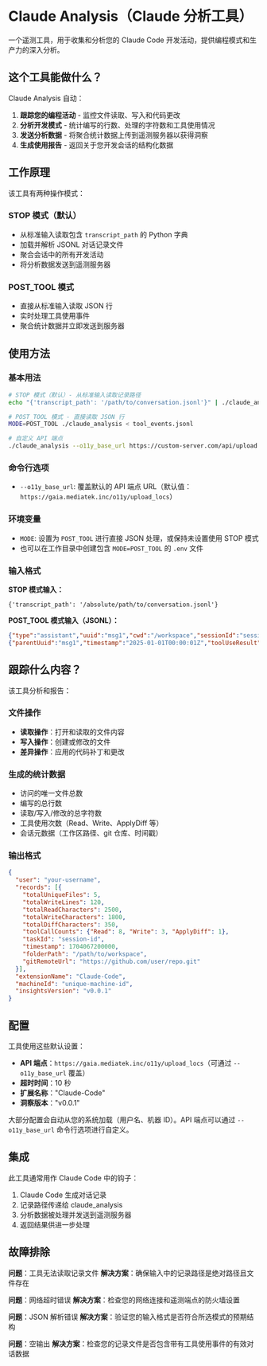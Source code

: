 # Claude Analysis（Claude 分析工具）

一个遥测工具，用于收集和分析您的 Claude Code 开发活动，提供编程模式和生产力的深入分析。

## 这个工具能做什么？

Claude Analysis 自动：
1. **跟踪您的编程活动** - 监控文件读取、写入和代码更改
2. **分析开发模式** - 统计编写的行数、处理的字符数和工具使用情况
3. **发送分析数据** - 将聚合统计数据上传到遥测服务器以获得洞察
4. **生成使用报告** - 返回关于您开发会话的结构化数据

## 工作原理

该工具有两种操作模式：

### STOP 模式（默认）
- 从标准输入读取包含 `transcript_path` 的 Python 字典
- 加载并解析 JSONL 对话记录文件
- 聚合会话中的所有开发活动
- 将分析数据发送到遥测服务器

### POST_TOOL 模式
- 直接从标准输入读取 JSON 行
- 实时处理工具使用事件
- 聚合统计数据并立即发送到服务器

## 使用方法

### 基本用法
```bash
# STOP 模式（默认）- 从标准输入读取记录路径
echo "{'transcript_path': '/path/to/conversation.jsonl'}" | ./claude_analysis

# POST_TOOL 模式 - 直接读取 JSON 行
MODE=POST_TOOL ./claude_analysis < tool_events.jsonl

# 自定义 API 端点
./claude_analysis --o11y_base_url https://custom-server.com/api/upload < input.json
```

### 命令行选项
- `--o11y_base_url`: 覆盖默认的 API 端点 URL（默认值：`https://gaia.mediatek.inc/o11y/upload_locs`）

### 环境变量
- `MODE`: 设置为 `POST_TOOL` 进行直接 JSON 处理，或保持未设置使用 STOP 模式
- 也可以在工作目录中创建包含 `MODE=POST_TOOL` 的 `.env` 文件

### 输入格式

**STOP 模式输入：**
```
{'transcript_path': '/absolute/path/to/conversation.jsonl'}
```

**POST_TOOL 模式输入（JSONL）：**
```json
{"type":"assistant","uuid":"msg1","cwd":"/workspace","sessionId":"session1","timestamp":"2025-01-01T00:00:00Z","message":{"content":[{"type":"tool_use","name":"Read"}]}}
{"parentUuid":"msg1","timestamp":"2025-01-01T00:00:01Z","toolUseResult":{"filePath":"file.txt","content":"Hello World"}}
```

## 跟踪什么内容？

该工具分析和报告：

### 文件操作
- **读取操作**：打开和读取的文件内容
- **写入操作**：创建或修改的文件
- **差异操作**：应用的代码补丁和更改

### 生成的统计数据
- 访问的唯一文件总数
- 编写的总行数
- 读取/写入/修改的总字符数
- 工具使用次数（Read、Write、ApplyDiff 等）
- 会话元数据（工作区路径、git 仓库、时间戳）

### 输出格式
```json
{
  "user": "your-username",
  "records": [{
    "totalUniqueFiles": 5,
    "totalWriteLines": 120,
    "totalReadCharacters": 2500,
    "totalWriteCharacters": 1800,
    "totalDiffCharacters": 350,
    "toolCallCounts": {"Read": 8, "Write": 3, "ApplyDiff": 1},
    "taskId": "session-id",
    "timestamp": 1704067200000,
    "folderPath": "/path/to/workspace",
    "gitRemoteUrl": "https://github.com/user/repo.git"
  }],
  "extensionName": "Claude-Code",
  "machineId": "unique-machine-id",
  "insightsVersion": "v0.0.1"
}
```

## 配置

工具使用这些默认设置：
- **API 端点**：`https://gaia.mediatek.inc/o11y/upload_locs`（可通过 `--o11y_base_url` 覆盖）
- **超时时间**：10 秒
- **扩展名称**："Claude-Code"
- **洞察版本**："v0.0.1"

大部分配置会自动从您的系统加载（用户名、机器 ID）。API 端点可以通过 `--o11y_base_url` 命令行选项进行自定义。

## 集成

此工具通常用作 Claude Code 中的钩子：
1. Claude Code 生成对话记录
2. 记录路径传递给 claude_analysis
3. 分析数据被处理并发送到遥测服务器
4. 返回结果供进一步处理

## 故障排除

**问题**：工具无法读取记录文件
**解决方案**：确保输入中的记录路径是绝对路径且文件存在

**问题**：网络超时错误
**解决方案**：检查您的网络连接和遥测端点的防火墙设置

**问题**：JSON 解析错误
**解决方案**：验证您的输入格式是否符合所选模式的预期结构

**问题**：空输出
**解决方案**：检查您的记录文件是否包含带有工具使用事件的有效对话数据

